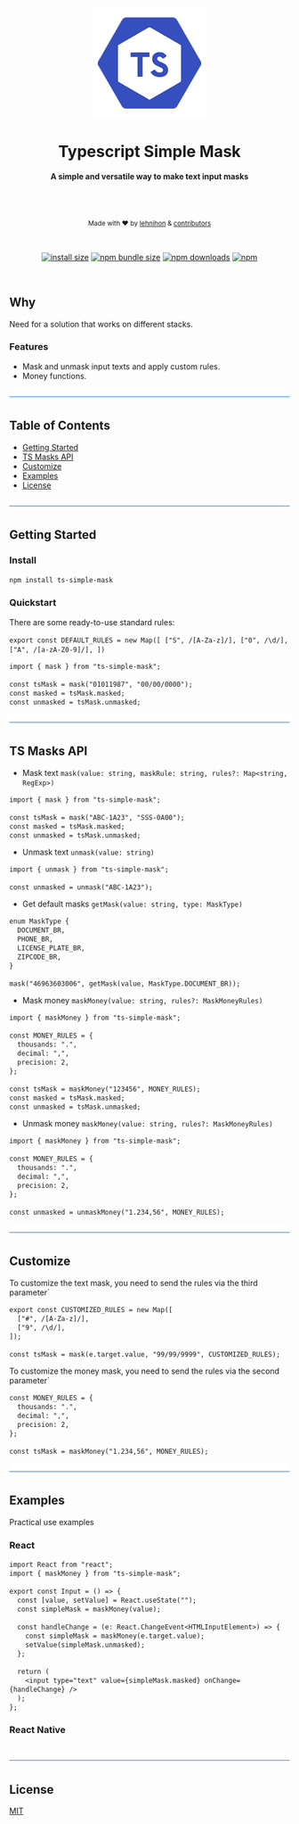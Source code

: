 <p align="center">
  <img src="./logo.png" alt="tssimplemask" width="200" />
</p>

<h1 align="center">Typescript Simple Mask</h1>

<p align="center">
  <b>A simple and versatile way to make text input masks</b>
</p>
</br>
</br>
<p align="center">
  <sub>Made with ❤️ by <a href="https://github.com/lehnihon">lehnihon</a> & <a href="https://github.com/lehnihon/ts-simple-mask/graphs/contributors">contributors</a></sub>
</p>

<br />

<div align="center">

[![install size](https://img.shields.io/badge/dynamic/json?url=https://packagephobia.com/v2/api.json?p=ts-simple-mask&query=$.install.pretty&label=install%20size&style=flat-square)](https://packagephobia.now.sh/result?p=ts-simple-mask)
[![npm bundle size](https://img.shields.io/bundlephobia/minzip/ts-simple-mask?style=flat-square)](https://bundlephobia.com/package/ts-simple-mask@latest)
[![npm downloads](https://img.shields.io/npm/dm/ts-simple-mask.svg?style=flat-square)](https://www.npmjs.com/package/ts-simple-mask)
[![npm](https://img.shields.io/npm/l/ts-simple-mask?style=flat-square)](https://github.com/lehnihon/ts-simple-mask/blob/main/LICENSE)

</div>

<br />

## Why

Need for a solution that works on different stacks.

### Features

- Mask and unmask input texts and apply custom rules.
- Money functions.

![divider](./divider.png)

## Table of Contents

- [Getting Started](#getting-started)
- [TS Masks API](#ts-masks-api)
- [Customize](#customize)
- [Examples](#examples)
- [License](#license)

![divider](./divider.png)

## Getting Started

### Install

```bash
npm install ts-simple-mask
```

### Quickstart

There are some ready-to-use standard rules:

`export const DEFAULT_RULES = new Map([
  ["S", /[A-Za-z]/],
  ["0", /\d/],
  ["A", /[a-zA-Z0-9]/],
])`

```tsx
import { mask } from "ts-simple-mask";

const tsMask = mask("01011987", "00/00/0000");
const masked = tsMask.masked;
const unmasked = tsMask.unmasked;
```

![divider](./divider.png)

## TS Masks API

- Mask text
  `mask(value: string, maskRule: string, rules?: Map<string, RegExp>)`

```tsx
import { mask } from "ts-simple-mask";

const tsMask = mask("ABC-1A23", "SSS-0A00");
const masked = tsMask.masked;
const unmasked = tsMask.unmasked;
```

- Unmask text
  `unmask(value: string)`

```tsx
import { unmask } from "ts-simple-mask";

const unmasked = unmask("ABC-1A23");
```

- Get default masks
  `getMask(value: string, type: MaskType)`

```tsx
enum MaskType {
  DOCUMENT_BR,
  PHONE_BR,
  LICENSE_PLATE_BR,
  ZIPCODE_BR,
}

mask("46963603006", getMask(value, MaskType.DOCUMENT_BR));
```

- Mask money
  `maskMoney(value: string, rules?: MaskMoneyRules)`

```tsx
import { maskMoney } from "ts-simple-mask";

const MONEY_RULES = {
  thousands: ".",
  decimal: ",",
  precision: 2,
};

const tsMask = maskMoney("123456", MONEY_RULES);
const masked = tsMask.masked;
const unmasked = tsMask.unmasked;
```

- Unmask money
  `maskMoney(value: string, rules?: MaskMoneyRules)`

```tsx
import { maskMoney } from "ts-simple-mask";

const MONEY_RULES = {
  thousands: ".",
  decimal: ",",
  precision: 2,
};

const unmasked = unmaskMoney("1.234,56", MONEY_RULES);
```

![divider](./divider.png)

## Customize

To customize the text mask, you need to send the rules via the third parameter`

```tsx
export const CUSTOMIZED_RULES = new Map([
  ["#", /[A-Za-z]/],
  ["9", /\d/],
]);

const tsMask = mask(e.target.value, "99/99/9999", CUSTOMIZED_RULES);
```

To customize the money mask, you need to send the rules via the second parameter`

```tsx
const MONEY_RULES = {
  thousands: ".",
  decimal: ",",
  precision: 2,
};

const tsMask = maskMoney("1.234,56", MONEY_RULES);
```

![divider](./divider.png)

## Examples

Practical use examples

### React

```tsx
import React from "react";
import { maskMoney } from "ts-simple-mask";

export const Input = () => {
  const [value, setValue] = React.useState("");
  const simpleMask = maskMoney(value);

  const handleChange = (e: React.ChangeEvent<HTMLInputElement>) => {
    const simpleMask = maskMoney(e.target.value);
    setValue(simpleMask.unmasked);
  };

  return (
    <input type="text" value={simpleMask.masked} onChange={handleChange} />
  );
};
```

### React Native

```tsx

```

![divider](./divider.png)

## License

[MIT](/LICENSE)
